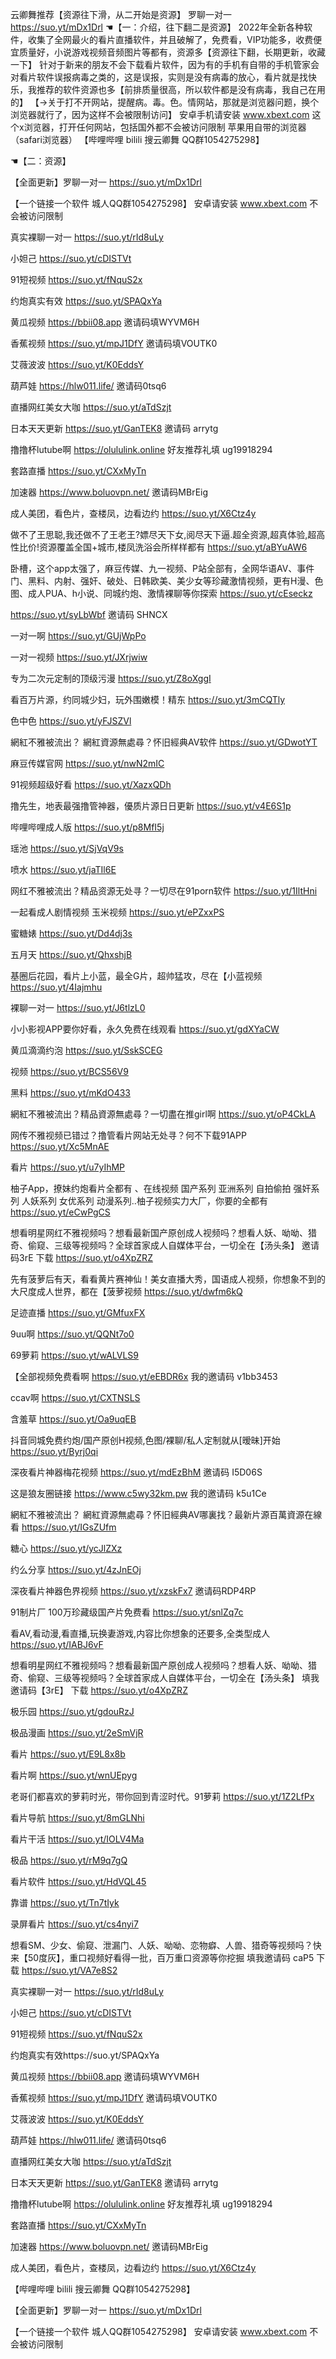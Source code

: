 云卿舞推荐【资源往下滑，从二开始是资源】
罗聊一对一 https://suo.yt/mDx1Drl
☚【一：介绍，往下翻二是资源】
2022年全新各种软件，收集了全网最火的看片直播软件，并且破解了，免费看，VIP功能多，收费便宜质量好，小说游戏视频音频图片等都有，资源多【资源往下翻，长期更新，收藏一下】
针对于新来的朋友不会下载看片软件，因为有的手机有自带的手机管家会对看片软件误报病毒之类的，这是误报，实则是没有病毒的放心，看片就是找快乐，我推荐的软件资源也多【前排质量很高，所以软件都是没有病毒，我自己在用的】
【→关于打不开网站，提醒病。毒。色。情网站，那就是浏览器问题，换个浏览器就行了，因为这样不会被限制访问】 安卓手机请安装 www.xbext.com 这个x浏览器，打开任何网站，包括国外都不会被访问限制 苹果用自带的浏览器（safari浏览器）
【哔哩哔哩 bilili 搜云卿舞 QQ群1054275298】

☚【二：资源】

【全面更新】罗聊一对一 https://suo.yt/mDx1Drl

【一个链接一个软件 城人QQ群1054275298】 安卓请安装 www.xbext.com 不会被访问限制

真实裸聊一对一  https://suo.yt/rId8uLy

小妲己 https://suo.yt/cDISTVt

91短视频 https://suo.yt/fNquS2x

约炮真实有效 https://suo.yt/SPAQxYa 

黄瓜视频 https://bbii08.app 邀请码填WYVM6H 

香蕉视频
https://suo.yt/mpJ1DfY   邀请码填VOUTK0

艾薇波波 https://suo.yt/K0EddsY

葫芦娃 https://hlw011.life/ 邀请码0tsq6

直播网红美女大咖 https://suo.yt/aTdSzjt

日本天天更新
 https://suo.yt/GanTEK8 
邀请码 arrytg

撸撸杯lutube啊 https://olululink.online
好友推荐礼填 ug19918294

套路直播
 https://suo.yt/CXxMyTn

加速器
 https://www.boluovpn.net/
邀请码MBrEig

成人美团，看色片，查楼凤，边看边约
https://suo.yt/X6Ctz4y

做不了王思聪,我还做不了王老王?嫖尽天下女,阅尽天下逼.超全资源,超真体验,超高性比价!资源覆盖全国+城市,楼凤洗浴会所样样都有 https://suo.yt/aBYuAW6

卧槽，这个app太强了，麻豆传媒、九一视频、P站全部有，全网华语AV、事件门、黑料、内射、强奸、破处、日韩欧美、美少女等珍藏激情视频，更有H漫、色图、成人PUA、h小说、同城约炮、激情裸聊等你探索
https://suo.yt/cEseckz

https://suo.yt/syLbWbf
邀请码 SHNCX

一对一啊 https://suo.yt/GUjWpPo

一对一视频 https://suo.yt/JXrjwiw

专为二次元定制的顶级污漫
https://suo.yt/Z8oXggI

看百万片源，约同城少妇，玩外围嫩模！精东
https://suo.yt/3mCQTly

色中色 https://suo.yt/yFJSZVl

網紅不雅被流出？ 網紅資源無處尋？怀旧經典AV软件
https://suo.yt/GDwotYT

麻豆传媒官网
https://suo.yt/nwN2mIC

91视频超级好看
https://suo.yt/XazxQDh

撸先生，地表最强撸管神器，優质片源日日更新
https://suo.yt/v4E6S1p

哔哩哔哩成人版
https://suo.yt/p8MfI5j

瑶池
https://suo.yt/SjVqV9s

喷水
https://suo.yt/jaTIl6E

网红不雅被流出？精品资源无处寻？一切尽在91porn软件
https://suo.yt/1IltHni

一起看成人剧情视频 玉米视频
https://suo.yt/ePZxxPS

蜜糖婊
https://suo.yt/Dd4dj3s

五月天
https://suo.yt/QhxshjB

基圈后花园，看片上小蓝，最全G片，超帅猛攻，尽在【小蓝视频
https://suo.yt/4Iajmhu 

裸聊一对一 
https://suo.yt/J6tlzL0

小小影视APP要你好看，永久免费在线观看
https://suo.yt/gdXYaCW

黄瓜滴滴约泡
https://suo.yt/SskSCEG

视频
https://suo.yt/BCS56V9

黑料
https://suo.yt/mKdO433

網紅不雅被流出？精品資源無處尋？一切盡在推girl啊
https://suo.yt/oP4CkLA

网传不雅视频已错过？撸管看片网站无处寻？何不下载91APP
https://suo.yt/Xc5MnAE

看片
https://suo.yt/u7yIhMP

柚子App，撩妹约炮看片全都有 、在线视频 国产系列 亚洲系列 自拍偷拍 强奸系列 人妖系列 女优系列 动漫系列..柚子视频实力大厂，你要的全都有
https://suo.yt/eCwPgCS

想看明星网红不雅视频吗？想看最新国产原创成人视频吗？想看人妖、呦呦、猎奇、偷窥、三级等视频吗？全球首家成人自媒体平台，一切全在【汤头条】
邀请码3rE
下载 https://suo.yt/o4XpZRZ

先有菠萝后有天，看看黄片赛神仙！美女直播大秀，国语成人视频，你想象不到的大尺度成人世界，都在【菠萝视频
https://suo.yt/dwfm6kQ

足迹直播
https://suo.yt/GMfuxFX

9uu啊
https://suo.yt/QQNt7o0

69萝莉
https://suo.yt/wALVLS9

【全部视频免费看啊
https://suo.yt/eEBDR6x
我的邀请码 v1bb3453

ccav啊
https://suo.yt/CXTNSLS

含羞草
https://suo.yt/Oa9uqEB

抖音同城免费约炮/国产原创H视频,色图/裸聊/私人定制就从[暧昧]开始
https://suo.yt/Byrj0qi

深夜看片神器梅花视频
https://suo.yt/mdEzBhM  邀请码 I5D06S

这是狼友圈链接 https://www.c5wy32km.pw   我的邀请码 k5u1Ce

網紅不雅被流出？ 網紅資源無處尋？怀旧經典AV哪裏找？最新片源百萬資源在線看
https://suo.yt/IGsZUfm

糖心
https://suo.yt/ycJlZXz

约么分享
https://suo.yt/4zJnEOj

深夜看片神器色界视频 https://suo.yt/xzskFx7
邀请码RDP4RP

91制片厂 
100万珍藏级国产片免费看
https://suo.yt/snlZq7c

看AV,看动漫,看直播,玩换妻游戏,内容比你想象的还要多,全类型成人
https://suo.yt/IABJ6vF

想看明星网红不雅视频吗？想看最新国产原创成人视频吗？想看人妖、呦呦、猎奇、偷窥、三级等视频吗？全球首家成人自媒体平台，一切全在【汤头条】
填我邀请码【3rE】
下载 https://suo.yt/o4XpZRZ

极乐园
https://suo.yt/gdouRzJ

极品漫画
https://suo.yt/2eSmVjR

看片
https://suo.yt/E9L8x8b

看片啊
https://suo.yt/wnUEpyg

老哥们都喜欢的萝莉时光，带你回到青涩时代。91萝莉
https://suo.yt/1Z2LfPx

看片导航
https://suo.yt/8mGLNhi

看片干活
https://suo.yt/IOLV4Ma

极品
https://suo.yt/rM9q7gQ

看片软件
https://suo.yt/HdVQL45

靠谱
https://suo.yt/Tn7tIyk

录屏看片
https://suo.yt/cs4nyi7

想看SM、少女、偷窥、泄漏门、人妖、呦呦、恋物癖、人兽、猎奇等视频吗？快来【50度灰】，重口视频好看得一批，百万重口资源等你挖掘
填我邀请码 caP5
下载 https://suo.yt/VA7e8S2


真实裸聊一对一  https://suo.yt/rId8uLy

小妲己 https://suo.yt/cDISTVt

91短视频 https://suo.yt/fNquS2x

约炮真实有效https://suo.yt/SPAQxYa 

黄瓜视频 https://bbii08.app 邀请码填WYVM6H 

香蕉视频
https://suo.yt/mpJ1DfY   邀请码填VOUTK0

艾薇波波 https://suo.yt/K0EddsY

葫芦娃 https://hlw011.life/ 邀请码0tsq6

直播网红美女大咖 https://suo.yt/aTdSzjt

日本天天更新
https://suo.yt/GanTEK8 
邀请码 arrytg

撸撸杯lutube啊 https://olululink.online
好友推荐礼填 ug19918294

套路直播
https://suo.yt/CXxMyTn

加速器
https://www.boluovpn.net/
邀请码MBrEig

成人美团，看色片，查楼凤，边看边约
https://suo.yt/X6Ctz4y


【哔哩哔哩 bilili 搜云卿舞 QQ群1054275298】

【全面更新】罗聊一对一 https://suo.yt/mDx1Drl

【一个链接一个软件 城人QQ群1054275298】 安卓请安装 www.xbext.com 不会被访问限制


